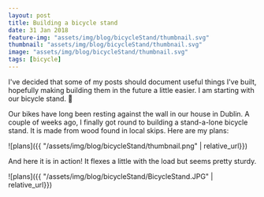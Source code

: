 ```yaml
---
layout: post
title: Building a bicycle stand
date: 31 Jan 2018
feature-img: "assets/img/blog/bicycleStand/thumbnail.svg"
thumbnail: "assets/img/blog/bicycleStand/thumbnail.svg"
image: "assets/img/blog/bicycleStand/thumbnail.svg" 
tags: [bicycle]
---
```


I've decided that some of my posts should document useful things I've built, hopefully making building them in the future a little easier. I am starting with our bicycle stand. 🚴

Our bikes have long been resting against the wall in our house in Dublin. A couple of weeks ago, I finally got round to building a stand-a-lone bicycle stand. It is made from wood found in local skips. Here are my plans:

![plans]({{ "/assets/img/blog/bicycleStand/thumbnail.png" | relative_url}})

And here it is in action! It flexes a little with the load but seems pretty sturdy.

![plans]({{ "/assets/img/blog/bicycleStand/BicycleStand.JPG" | relative_url}})
